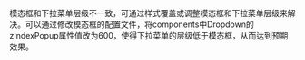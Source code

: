 模态框和下拉菜单层级不一致，可通过样式覆盖或调整模态框和下拉菜单层级来解决。可以通过修改模态框的配置文件，将components中Dropdown的zIndexPopup属性值改为600，使得下拉菜单的层级低于模态框，从而达到预期效果。
